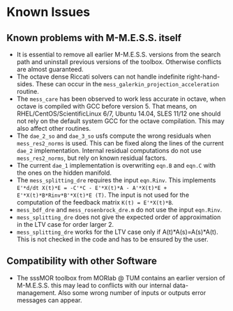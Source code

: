 # Known Issues

## Known problems with M-M.E.S.S. itself

* It is essential to remove all earlier M-M.E.S.S. versions from the
  search path and uninstall previous versions of the
  toolbox. Otherwise conflicts are almost guaranteed.
* The octave dense Riccati solvers can not handle indefinite
  right-hand-sides. These can occur in the
  `mess_galerkin_projection_acceleration` routine.
* The `mess_care` has been observed to work less accurate in
  octave, when octave is compiled with GCC before version 5. That
  means, on RHEL/CentOS/ScientificLinux 6/7, Ubuntu 14.04, SLES 11/12
  one should not rely on the default system GCC for the octave
  compilation. This may also affect other routines.
* The `dae_2_so` and `dae_3_so` usfs compute the wrong residuals when
  `mess_res2_norms` is used. This can be fixed along the lines of the
  current `dae_2` implementation. Internal residual computations do
  not use `mess_res2_norms`, but rely on known residual factors.
* The current `dae_1` implementation is overwriting `eqn.B` and
  `eqn.C` with the ones on the hidden manifold.
* The `mess_splitting_dre` requires the input `eqn.Rinv`. This implements
 `E'*d/dt X(t)*E = -C'*C - E'*X(t)*A - A'*X(t)*E + E'*X(t)*B*Rinv*B'*X(t)*E (T)`.
  The input is not used for the computation of the feedback matrix
  `K(t) = E'*X(t)*B`.
* `mess_bdf_dre` and `mess_rosenbrock_dre.m` do not use the input
  `eqn.Rinv`.
* `mess_splitting_dre` does not give the expected order of
  approximation in the LTV case for order larger 2.
* `mess_splitting_dre` works for the LTV case only if A(t)*A(s)=A(s)*A(t). This is
   not checked in the code and has to be ensured by the user.

## Compatibility with other Software

* The sssMOR toolbox from MORlab @ TUM contains an earlier version of
  M-M.E.S.S. this may lead to conflicts with our internal
  data-management. Also some wrong number of inputs or outputs error
  messages can appear.
